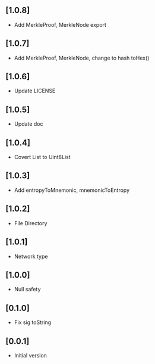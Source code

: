 ## [1.0.8]

- Add MerkleProof, MerkleNode export

## [1.0.7]

- Add MerkleProof, MerkleNode, change to hash toHex()

## [1.0.6]

- Update LICENSE

## [1.0.5]

- Update doc

## [1.0.4]

- Covert List<int> to Uint8List

## [1.0.3]

- Add entropyToMnemonic, mnemonicToEntropy

## [1.0.2]

- File Directory

## [1.0.1]

- Network type

## [1.0.0]

- Null safety

## [0.1.0]

- Fix sig toString

## [0.0.1]

- Initial version
